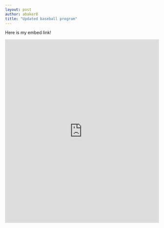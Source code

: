 ```yaml
---
layout: post
author: abaker8 
title: "Updated baseball program"
---
```

Here is my embed link!
<iframe src="https://trinket.io/embed/python3/4f5eef4063" width="100%" height="600" frameborder="0" marginwidth="0" marginheight="0" 

Getting the data into my program took so, so much more time than I ever could have imagined. I needed to download some other programs to parce through it and getting it into trinket provided to be a problem. I am definitely way more far behind than I want to be but i really have a good idea of where I am, what I want to do and have a good plan on how to get it done. I also have a good idea what will be managable even if it is challenging for me to complete before the deadline.

I am still working on some things before class so this list wont be exact:
Milestone
1. find the data (done)
2. Parce through the data (done)
3. import the data (done)
4. check to see if the data can be read (done)
5. write the first loop to start the program  giving the user option such as which file they want to read, help or exit (done)
6. write the hlep dictionary (in progress projected to be done tonight at the latest)
7. Write the function what the user can do (in progress will be done by Saturday) (idea for max and min rbi, hr, sb, left or right handed, pull up the entire roster of a team etc)
8. Write the playere/team dictionaries)
9. figure out how to use a class with the data, think it will be using it for the users information to print back all their searches at the end of the program
10. For the visual data, decided it should be printed in a table so it is most readable. 


I am a bit nervous since I am about a day and a half behind where I wanted to be. i really wanted to have a lot more of the fucntions by today so I can really begin having functionality to my program. I hope I can catch up because i think this is a really useful program and will give a lot of great information to the user.
